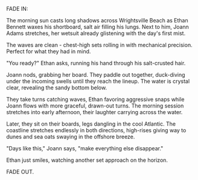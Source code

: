 FADE IN:

The morning sun casts long shadows across Wrightsville Beach as Ethan Bennett waxes his shortboard, salt air filling his lungs. Next to him, Joann Adams stretches, her wetsuit already glistening with the day's first mist.

The waves are clean - chest-high sets rolling in with mechanical precision. Perfect for what they had in mind.

"You ready?" Ethan asks, running his hand through his salt-crusted hair.

Joann nods, grabbing her board. They paddle out together, duck-diving under the incoming swells until they reach the lineup. The water is crystal clear, revealing the sandy bottom below.

They take turns catching waves, Ethan favoring aggressive snaps while Joann flows with more graceful, drawn-out turns. The morning session stretches into early afternoon, their laughter carrying across the water.

Later, they sit on their boards, legs dangling in the cool Atlantic. The coastline stretches endlessly in both directions, high-rises giving way to dunes and sea oats swaying in the offshore breeze.

"Days like this," Joann says, "make everything else disappear."

Ethan just smiles, watching another set approach on the horizon.

FADE OUT.